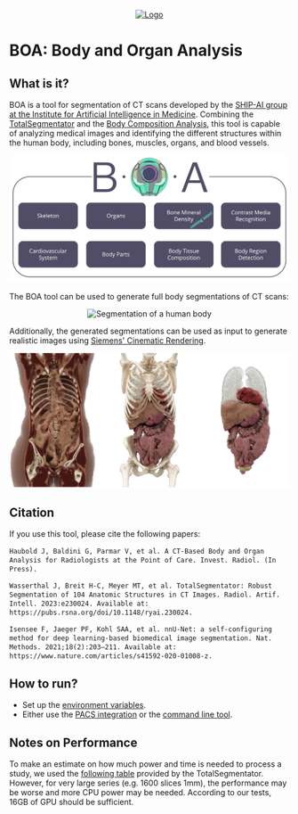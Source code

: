 <br />
<div align="center">
  <a href="https://ship-ai.ikim.nrw/">
    <img src="images/boa-logo.svg" alt="Logo">
  </a>
</div>

# BOA: Body and Organ Analysis

## What is it?
BOA is a tool for segmentation of CT scans developed by the [SHIP-AI group at the Institute for Artificial Intelligence in Medicine](https://ship-ai.ikim.nrw/). Combining the [TotalSegmentator](https://arxiv.org/abs/2208.05868) and the [Body Composition Analysis](https://pubmed.ncbi.nlm.nih.gov/32945971/), this tool is capable of analyzing medical images and identifying the different structures within the human body, including bones, muscles, organs, and blood vessels.

<div align="center">
    <img src="images/boa.png" alt="BOA">
</div>

The BOA tool can be used to generate full body segmentations of CT scans:

<div align="center">
    <img src="images/segmentation.png" alt="Segmentation of a human body">
</div>

Additionally, the generated segmentations can be used as input to generate realistic images using [Siemens' Cinematic Rendering](https://www.siemens-healthineers.com/digital-health-solutions/cinematic-rendering).

<div align="center">
    <img src="images/cinematic.svg" alt="Cinematic rendering">
</div>

## Citation

If you use this tool, please cite the following papers:

```
Haubold J, Baldini G, Parmar V, et al. A CT-Based Body and Organ Analysis for Radiologists at the Point of Care. Invest. Radiol. (In Press).
```

```
Wasserthal J, Breit H-C, Meyer MT, et al. TotalSegmentator: Robust Segmentation of 104 Anatomic Structures in CT Images. Radiol. Artif. Intell. 2023:e230024. Available at: https://pubs.rsna.org/doi/10.1148/ryai.230024.
```

```
Isensee F, Jaeger PF, Kohl SAA, et al. nnU-Net: a self-configuring method for deep learning-based biomedical image segmentation. Nat. Methods. 2021;18(2):203–211. Available at: https://www.nature.com/articles/s41592-020-01008-z.
```

## How to run?

* Set up the [environment variables](./documentation/environment_variables.md).
* Either use the [PACS integration](./documentation/pacs_integration.md) or the [command line tool](./documentation/command_line_tool.md).

## Notes on Performance

To make an estimate on how much power and time is needed to process a study, we used the [following table](https://github.com/wasserth/TotalSegmentator/blob/master/resources/imgs/runtime_table.png) provided by the TotalSegmentator. However, for very large series (e.g. 1600 slices 1mm), the performance may be worse and more CPU power may be needed. According to our tests, 16GB of GPU should be sufficient.
